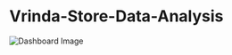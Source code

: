 # Vrinda-Store-Data-Analysis

![Dashboard Image](https://github.com/MrM-7/Vrinda-Store-Data-Analysis/assets/71964538/a7b4d095-e44f-447d-9093-861d4ccb7bf9)
